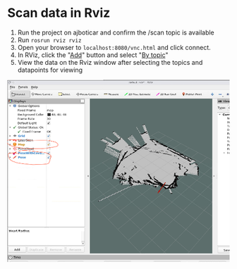 # Scan data in Rviz


1. Run the project on ajboticar and confirm the /scan topic is available
2. Run `rosrun rviz rviz`
3. Open your browser to `localhost:8080/vnc.html` and click connect.
4. In RViz, click the "[Add](./images/rviz_add.png)" button and select "[By topic](./images/rviz_add_topic.png)"
5. View the data on the Rviz window after selecting the topics and datapoints for viewing

![View Scan Data in Rviz](./images/rviz_view_data.png)
